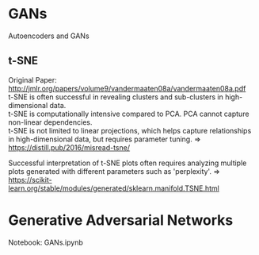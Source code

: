 # GANs
Autoencoders and GANs

## t-SNE
Original Paper: http://jmlr.org/papers/volume9/vandermaaten08a/vandermaaten08a.pdf <br>
t-SNE is often successful in revealing clusters and sub-clusters in high-dimensional data. <br>
t-SNE is computationally intensive compared to PCA. PCA cannot capture non-linear dependencies.<br>
t-SNE is not limited to linear projections, which helps capture relationships in high-dimensional data, but requires parameter tuning. => https://distill.pub/2016/misread-tsne/ <br>

Successful interpretation of t-SNE plots often requires analyzing multiple plots generated with different parameters such as 'perplexity'. => https://scikit-learn.org/stable/modules/generated/sklearn.manifold.TSNE.html

# Generative Adversarial Networks

Notebook: GANs.ipynb
